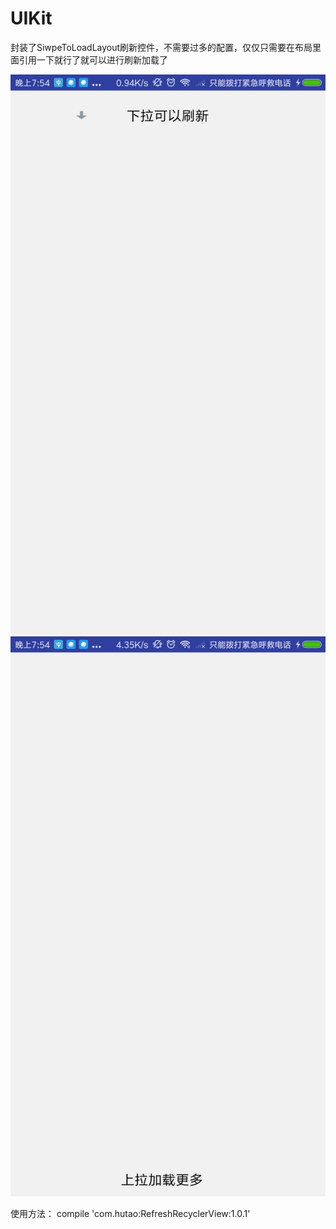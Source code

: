 # UIKit
封装了SiwpeToLoadLayout刷新控件，不需要过多的配置，仅仅只需要在布局里面引用一下就行了就可以进行刷新加载了

![](https://github.com/hutaodediannao/UIKit/blob/master/Screenshot_2018-05-07-19-54-01-930_com.hutao.demo.png)
![](https://github.com/hutaodediannao/UIKit/blob/master/Screenshot_2018-05-07-19-54-26-541_com.hutao.demo.png)


使用方法：
compile 'com.hutao:RefreshRecyclerView:1.0.1'


